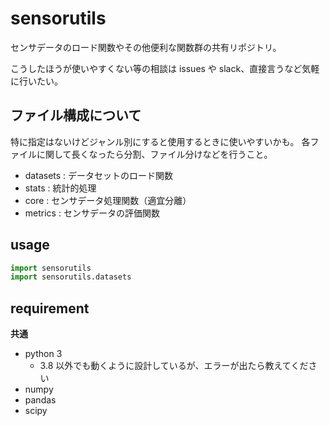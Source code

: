 # sensorutils

センサデータのロード関数やその他便利な関数群の共有リポジトリ。

こうしたほうが使いやすくない等の相談は issues や slack、直接言うなど気軽に行いたい。

## ファイル構成について

特に指定はないけどジャンル別にすると使用するときに使いやすいかも。
各ファイルに関して長くなったら分割、ファイル分けなどを行うこと。

* datasets  : データセットのロード関数
* stats     : 統計的処理
* core      : センサデータ処理関数（適宜分離）
* metrics   : センサデータの評価関数

## usage

```python
import sensorutils
import sensorutils.datasets
```

## requirement

**共通**
* python 3
    * 3.8 以外でも動くように設計しているが、エラーが出たら教えてください
* numpy
* pandas
* scipy